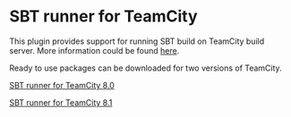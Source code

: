 SBT runner for TeamCity
=============

This plugin provides support for running SBT build on TeamCity build server. More information could be found [here](http://confluence.jetbrains.com/display/TW/SBT+Runner+Plugin).

Ready to use packages can be downloaded for two versions of TeamCity.

[SBT runner for TeamCity 8.0](http://teamcity.jetbrains.com/repository/download/TeamCityPluginsByJetBrains_SbtRunner_TeamcitySbtRunner80/.lastPinned/tc-sbt-runner.zip)

[SBT runner for TeamCity 8.1](http://teamcity.jetbrains.com/repository/download/TeamCityPluginsByJetBrains_SbtRunner_TeamcitSbtRunner/.lastPinned/tc-sbt-runner.zip)
